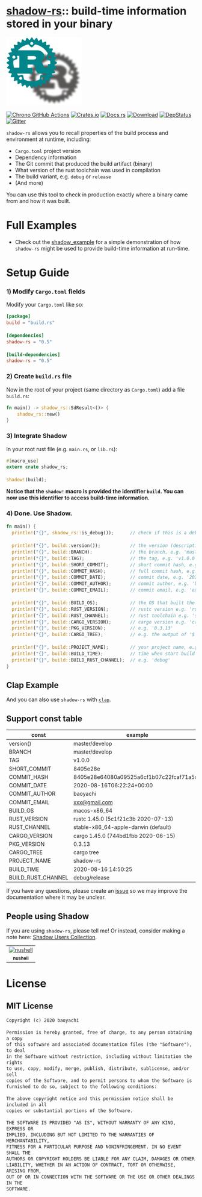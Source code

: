 [shadow-rs][docsrs]:: build-time information stored in your binary
========================================
![shadow](./shadow-rs.png)

[docsrs]: https://docs.rs/shadow-rs

[![Chrono GitHub Actions](https://github.com/baoyachi/shadow-rs/workflows/build/badge.svg)](https://github.com/baoyachi/shadow-rs/actions?query=workflow%3Abuild)
[![Crates.io](https://img.shields.io/crates/v/shadow-rs.svg)](https://crates.io/crates/shadow-rs)
[![Docs.rs](https://docs.rs/shadow-rs/badge.svg)](https://docs.rs/shadow-rs)
[![Download](https://img.shields.io/crates/d/shadow-rs)](https://crates.io/crates/shadow-rs)
[![DepStatus](https://deps.rs/repo/github/baoyachi/shadow-rs/status.svg)](https://deps.rs/repo/github/baoyachi/shadow-rs)
[![Gitter](https://badges.gitter.im/shadow-rs/community.svg)](https://gitter.im/shadow-rs/community?utm_source=badge&utm_medium=badge&utm_campaign=pr-badge)


`shadow-rs` allows you to recall properties of the build process and environment at runtime, including:

* `Cargo.toml` project version
* Dependency information
* The Git commit that produced the build artifact (binary)
* What version of the rust toolchain was used in compilation
* The build variant, e.g. `debug` or `release`
* (And more)

You can use this tool to check in production exactly where a binary came from and how it was built.

# Full Examples
* Check out the [shadow_example](https://github.com/baoyachi/shadow-rs/tree/master/example_shadow) for a simple demonstration of how `shadow-rs` might be used to provide build-time information at run-time.

# Setup Guide

### 1) Modify `Cargo.toml` fields
Modify your `Cargo.toml` like so:

```TOML
[package]
build = "build.rs"

[dependencies]
shadow-rs = "0.5"

[build-dependencies]
shadow-rs = "0.5"
```

### 2) Create `build.rs` file

Now in the root of your project (same directory as `Cargo.toml`) add a file `build.rs`:

```rust
fn main() -> shadow_rs::SdResult<()> {
    shadow_rs::new()
}
```

### 3) Integrate Shadow

In your root rust file (e.g. `main.rs`, or `lib.rs`):

```rust
#[macro_use]
extern crate shadow_rs;

shadow!(build);
```

**Notice that the `shadow!` macro is provided the identifier `build`.  You can now use this identifier to access build-time information.**

### 4) Done. Use Shadow.

```rust
fn main() {
  println!("{}", shadow_rs::is_debug());      // check if this is a debug build
  
  println!("{}", build::version());           // the version (description binary detail information)
  println!("{}", build::BRANCH);              // the branch, e.g. 'master'
  println!("{}", build::TAG);                 // the tag, e.g. 'v1.0.0'
  println!("{}", build::SHORT_COMMIT);        // short commit hash, e.g. '8405e28e'
  println!("{}", build::COMMIT_HASH);         // full commit hash, e.g. '8405e28e64080a09525a6cf1b07c22fcaf71a5c5'
  println!("{}", build::COMMIT_DATE);         // commit date, e.g. '2020-08-16 11:52:47'
  println!("{}", build::COMMIT_AUTHOR);       // commit author, e.g. 'baoyachi'
  println!("{}", build::COMMIT_EMAIL);        // commit email, e.g. 'example@gmail.com'
  
  println!("{}", build::BUILD_OS);            // the OS that built the binary, e.g. 'macos-x86_64'
  println!("{}", build::RUST_VERSION);        // rustc version e.g. 'rustc 1.45.0 (5c1f21c3b 2020-07-13)'
  println!("{}", build::RUST_CHANNEL);        // rust toolchain e.g. 'stable-x86_64-apple-darwin (default)'
  println!("{}", build::CARGO_VERSION);       // cargo version e.g. 'cargo 1.45.0 (744bd1fbb 2020-06-15)'
  println!("{}", build::PKG_VERSION);         // e.g. '0.3.13'
  println!("{}", build::CARGO_TREE);          // e.g. the output of '$ cargo tree'
  
  println!("{}", build::PROJECT_NAME);        // your project name, e.g. 'shadow-rs'
  println!("{}", build::BUILD_TIME);          // time when start build occurred, e.g. '2020-08-16 14:50:25'
  println!("{}", build::BUILD_RUST_CHANNEL);  // e.g. 'debug'
}
```

## Clap Example 
And you can also use `shadow-rs` with [`clap`](https://github.com/baoyachi/shadow-rs/blob/master/example_shadow/src/main.rs).

## Support const table
| const | example |
| ------ | ------ |
| version() | master/develop |
| BRANCH | master/develop |
| TAG | v1.0.0 |
| SHORT_COMMIT | 8405e28e |  
| COMMIT_HASH | 8405e28e64080a09525a6cf1b07c22fcaf71a5c5 |  
| COMMIT_DATE | 2020-08-16T06:22:24+00:00 |
| COMMIT_AUTHOR | baoyachi |
| COMMIT_EMAIL | xxx@gmail.com |  
| BUILD_OS | macos-x86_64 |  
| RUST_VERSION | rustc 1.45.0 (5c1f21c3b 2020-07-13) |  
| RUST_CHANNEL | stable-x86_64-apple-darwin (default) |  
| CARGO_VERSION | cargo 1.45.0 (744bd1fbb 2020-06-15) |  
| PKG_VERSION | 0.3.13 |
| CARGO_TREE | cargo tree |  
| PROJECT_NAME | shadow-rs |  
| BUILD_TIME | 2020-08-16 14:50:25 |  
| BUILD_RUST_CHANNEL | debug/release |  

If you have any questions, please create an [issue](https://github.com/baoyachi/shadow-rs/issues/new) so we may improve the documentation where it may be unclear.

## People using Shadow
If you are using `shadow-rs`, please tell me! Or instead, consider making a note here: [Shadow Users Collection](https://github.com/baoyachi/shadow-rs/issues/19).

<table>
  <tr>
    <td align="center"><a href="https://github.com/nushell/nushell"><img src="https://avatars3.githubusercontent.com/u/50749515?s=200&v=4" width="100px;" alt="nushell"/><br /><sub><b>nushell</b></sub></a><br /></td>
  </tr>
</table>

# License

## MIT License

```
Copyright (c) 2020 baoyachi

Permission is hereby granted, free of charge, to any person obtaining a copy
of this software and associated documentation files (the "Software"), to deal
in the Software without restriction, including without limitation the rights
to use, copy, modify, merge, publish, distribute, sublicense, and/or sell
copies of the Software, and to permit persons to whom the Software is
furnished to do so, subject to the following conditions:

The above copyright notice and this permission notice shall be included in all
copies or substantial portions of the Software.

THE SOFTWARE IS PROVIDED "AS IS", WITHOUT WARRANTY OF ANY KIND, EXPRESS OR
IMPLIED, INCLUDING BUT NOT LIMITED TO THE WARRANTIES OF MERCHANTABILITY,
FITNESS FOR A PARTICULAR PURPOSE AND NONINFRINGEMENT. IN NO EVENT SHALL THE
AUTHORS OR COPYRIGHT HOLDERS BE LIABLE FOR ANY CLAIM, DAMAGES OR OTHER
LIABILITY, WHETHER IN AN ACTION OF CONTRACT, TORT OR OTHERWISE, ARISING FROM,
OUT OF OR IN CONNECTION WITH THE SOFTWARE OR THE USE OR OTHER DEALINGS IN THE
SOFTWARE.
```
